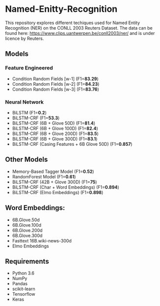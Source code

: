 # Named-Enitty-Recognition

This repository explores different techiques used for Named Entity Recognition (NER) on the CONLL 2003 Reuters Dataset. The data can be found here: https://www.clips.uantwerpen.be/conll2003/ner/ and is under licence by Reuters. 

## Models
### Feature Engineered
- Condition Random Fields [w-1] (F1=**83.29**) 
- Condition Random Fields [w-2] (F1=**84.23**) 
- Condition Random Fields [w-3] (F1=**83.76**) 

### Neural Network 
- BiLSTM (F1=**0.2**)
- BiLSTM-CRF (F1=**53.3**)
- BiLSTM-CRF (6B + Glove 50D) (F1=**81.4**)
- BiLSTM-CRF (6B + Glove 100D) (F1=**82.4**)
- BiLSTM-CRF (6B + Glove 200D) (F1=**83.5**)
- BiLSTM-CRF (6B + Glove 300D) (F1=**83.1**)
- BiLSTM-CRF (Casing Features + 6B Glove 50D) (F1=**0.857**)

## Other Models
- Memory-Based Tagger Model (F1=**0.52**) 
- RandomForest Model (F1=**0.61**) 
- BiLSTM-CRF (42B + Glove 300D) (F1=**75**)
- BiLSTM-CRF (Char + Word Embeddings) (F1=**0.894**)
- BiLSTM-CRF (Elmo Embeddings) (F1=**0.898**)

## Word Embeddings:
- 6B.Glove.50d
- 6B.Glove.100d
- 6B.Glove.200d
- 6B.Glove.300d
- Fasttext 16B.wiki-news-300d
- Elmo Embeddings

## Requirements
- Python 3.6
- NumPy
- Pandas
- scikit-learn
- Tensorflow
- Keras
